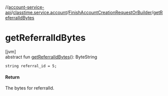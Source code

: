 //[account-service-api](../../../index.md)/[classtime.service.account](../index.md)/[FinishAccountCreationRequestOrBuilder](index.md)/[getReferralIdBytes](get-referral-id-bytes.md)

# getReferralIdBytes

[jvm]\
abstract fun [getReferralIdBytes](get-referral-id-bytes.md)(): ByteString

`string referral_id = 5;`

#### Return

The bytes for referralId.
